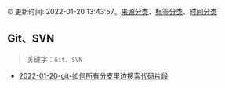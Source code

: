 :alarm_clock: 更新时间: 2022-01-20 13:43:57。[来源分类](../README.md)、[标签分类](../TAGS.md)、[时间分类](../TIMELINE.md)

## Git、SVN


> 关键字：`Git`、`SVN`



- [2022-01-20-git-如何所有分支里边搜索代码片段](https://www.v2ex.com/t/829528) 
